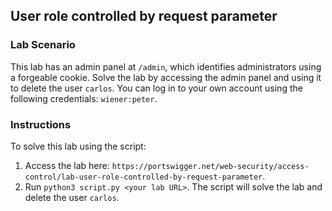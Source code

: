 ## User role controlled by request parameter
### Lab Scenario
This lab has an admin panel at `/admin`, which identifies administrators using a forgeable cookie.
Solve the lab by accessing the admin panel and using it to delete the user `carlos`.
You can log in to your own account using the following credentials: `wiener:peter`.

### Instructions
To solve this lab using the script:
1. Access the lab here: `https://portswigger.net/web-security/access-control/lab-user-role-controlled-by-request-parameter`.
2. Run `python3 script.py <your lab URL>`. The script will solve the lab and delete the user `carlos`.